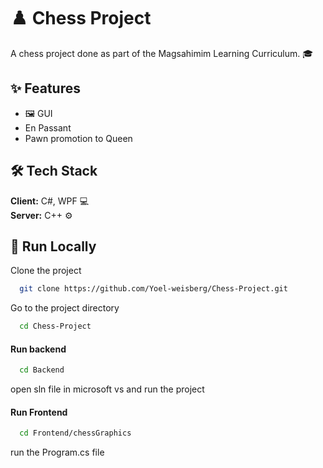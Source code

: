 
# ♟️ Chess Project

A chess project done as part of the Magsahimim Learning Curriculum. 🎓

## ✨ Features

- 🖼️ GUI  
- En Passant  
- Pawn promotion to Queen  

## 🛠️ Tech Stack

**Client:** C#, WPF 💻  
**Server:** C++ ⚙️  

## 🚀 Run Locally

Clone the project

```bash
  git clone https://github.com/Yoel-weisberg/Chess-Project.git
```

Go to the project directory

```bash
  cd Chess-Project
```

#### Run backend

```bash
  cd Backend
```

open sln file in microsoft vs and run the project

#### Run Frontend

```bash
  cd Frontend/chessGraphics
```

run the Program.cs file


